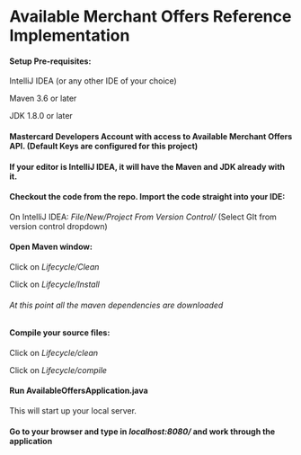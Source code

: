 # Available Merchant Offers Reference Implementation

#### Setup Pre-requisites:

IntelliJ IDEA (or any other IDE of your choice)

Maven 3.6 or later

JDK 1.8.0 or later

#### Mastercard Developers Account with access to Available Merchant Offers API. (Default Keys are configured for this project) 

#### If your editor is IntelliJ IDEA, it will have the Maven and JDK already with it.

#### Checkout the code from the repo. Import the code straight into your IDE: 
On IntelliJ IDEA: 
*File/New/Project From Version Control/* (Select GIt from version control dropdown)

#### Open Maven window:
 Click on *Lifecycle/Clean*
 
 Click on *Lifecycle/Install*
###### At this point all the maven dependencies are downloaded

#### Compile your source files:
 Click on *Lifecycle/clean*
 
 Click on *Lifecycle/compile*
 
#### Run AvailableOffersApplication.java
This will start up your local server. 

#### Go to your browser and type in *localhost:8080/* and work through the application 
